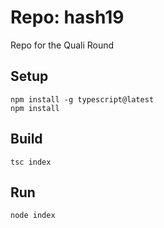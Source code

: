 # Repo: hash19

Repo for the Quali Round

## Setup

    npm install -g typescript@latest
    npm install

## Build

    tsc index

## Run

    node index

